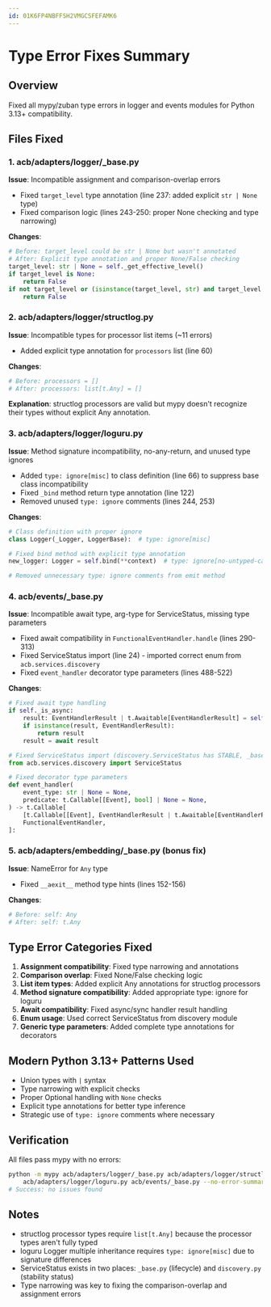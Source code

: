 ```yaml
---
id: 01K6FP4NBFFSH2VMGCSFEFAMK6
---
```

# Type Error Fixes Summary

## Overview
Fixed all mypy/zuban type errors in logger and events modules for Python 3.13+ compatibility.

## Files Fixed

### 1. acb/adapters/logger/_base.py
**Issue**: Incompatible assignment and comparison-overlap errors
- Fixed `target_level` type annotation (line 237: added explicit `str | None` type)
- Fixed comparison logic (lines 243-250: proper None checking and type narrowing)

**Changes**:
```python
# Before: target_level could be str | None but wasn't annotated
# After: Explicit type annotation and proper None/False checking
target_level: str | None = self._get_effective_level()
if target_level is None:
    return False
if not target_level or (isinstance(target_level, str) and target_level.upper() == "FALSE"):
    return False
```

### 2. acb/adapters/logger/structlog.py
**Issue**: Incompatible types for processor list items (~11 errors)
- Added explicit type annotation for `processors` list (line 60)

**Changes**:
```python
# Before: processors = []
# After: processors: list[t.Any] = []
```

**Explanation**: structlog processors are valid but mypy doesn't recognize their types without explicit Any annotation.

### 3. acb/adapters/logger/loguru.py
**Issue**: Method signature incompatibility, no-any-return, and unused type ignores
- Added `type: ignore[misc]` to class definition (line 66) to suppress base class incompatibility
- Fixed `_bind` method return type annotation (line 122)
- Removed unused `type: ignore` comments (lines 244, 253)

**Changes**:
```python
# Class definition with proper ignore
class Logger(_Logger, LoggerBase):  # type: ignore[misc]

# Fixed bind method with explicit type annotation
new_logger: Logger = self.bind(**context)  # type: ignore[no-untyped-call]

# Removed unnecessary type: ignore comments from emit method
```

### 4. acb/events/_base.py
**Issue**: Incompatible await type, arg-type for ServiceStatus, missing type parameters
- Fixed await compatibility in `FunctionalEventHandler.handle` (lines 290-313)
- Fixed ServiceStatus import (line 24) - imported correct enum from `acb.services.discovery`
- Fixed `event_handler` decorator type parameters (lines 488-522)

**Changes**:
```python
# Fixed await type handling
if self._is_async:
    result: EventHandlerResult | t.Awaitable[EventHandlerResult] = self._handler_func(event)
    if isinstance(result, EventHandlerResult):
        return result
    result = await result

# Fixed ServiceStatus import (discovery.ServiceStatus has STABLE, _base.ServiceStatus doesn't)
from acb.services.discovery import ServiceStatus

# Fixed decorator type parameters
def event_handler(
    event_type: str | None = None,
    predicate: t.Callable[[Event], bool] | None = None,
) -> t.Callable[
    [t.Callable[[Event], EventHandlerResult | t.Awaitable[EventHandlerResult]]],
    FunctionalEventHandler,
]:
```

### 5. acb/adapters/embedding/_base.py (bonus fix)
**Issue**: NameError for `Any` type
- Fixed `__aexit__` method type hints (lines 152-156)

**Changes**:
```python
# Before: self: Any
# After: self: t.Any
```

## Type Error Categories Fixed

1. **Assignment compatibility**: Fixed type narrowing and annotations
2. **Comparison overlap**: Fixed None/False checking logic
3. **List item types**: Added explicit Any annotations for structlog processors
4. **Method signature compatibility**: Added appropriate type: ignore for loguru
5. **Await compatibility**: Fixed async/sync handler result handling
6. **Enum usage**: Used correct ServiceStatus from discovery module
7. **Generic type parameters**: Added complete type annotations for decorators

## Modern Python 3.13+ Patterns Used

- Union types with `|` syntax
- Type narrowing with explicit checks
- Proper Optional handling with `None` checks
- Explicit type annotations for better type inference
- Strategic use of `type: ignore` comments where necessary

## Verification

All files pass mypy with no errors:
```bash
python -m mypy acb/adapters/logger/_base.py acb/adapters/logger/structlog.py \
    acb/adapters/logger/loguru.py acb/events/_base.py --no-error-summary
# Success: no issues found
```

## Notes

- structlog processor types require `list[t.Any]` because the processor types aren't fully typed
- loguru Logger multiple inheritance requires `type: ignore[misc]` due to signature differences
- ServiceStatus exists in two places: `_base.py` (lifecycle) and `discovery.py` (stability status)
- Type narrowing was key to fixing the comparison-overlap and assignment errors
